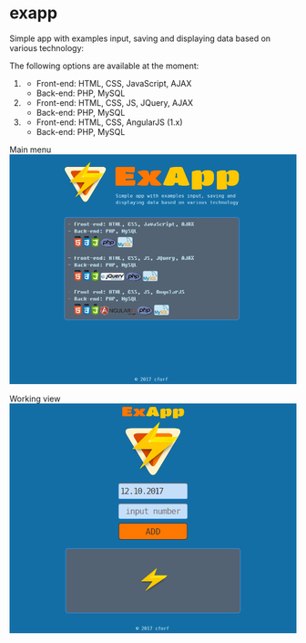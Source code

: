 # exapp
Simple app with examples input, saving and displaying data based on various technology:

The following options are available at the moment:
1. - Front-end: HTML, CSS, JavaScript, AJAX
   - Back-end: PHP, MySQL
2. - Front-end: HTML, CSS, JS, JQuery, AJAX
   - Back-end: PHP, MySQL
3. - Front-end: HTML, CSS, AngularJS (1.x)
   - Back-end: PHP, MySQL
   
Main menu
![screenshot](https://raw.githubusercontent.com/cforf/exapp/master/exapp_screenshot1.png)

Working view
![screenshot](https://raw.githubusercontent.com/cforf/exapp/master/exapp_screenshot2.png)
